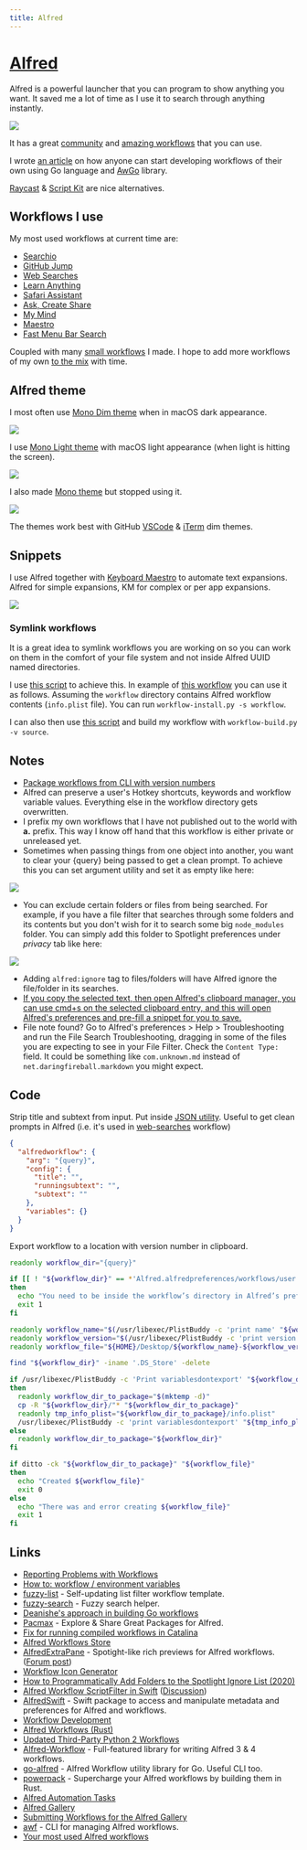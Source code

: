 ```yaml
---
title: Alfred
---
```


# [Alfred](https://www.alfredapp.com)

Alfred is a powerful launcher that you can program to show anything you want. It saved me a lot of time as I use it to search through anything instantly.

![](https://i.imgur.com/PtXa6By.png)

It has a great [community](http://www.alfredforum.com/) and [amazing workflows](https://github.com/learn-anything/alfred-workflows) that you can use.

I wrote [an article](https://medium.com/@nikitavoloboev/writing-alfred-workflows-in-go-2a44f62dc432) on how anyone can start developing workflows of their own using Go language and [AwGo](https://github.com/deanishe/awgo) library.

[Raycast](../../../tools/raycast.md) & [Script Kit](../scriptkit.md) are nice alternatives.

## Workflows I use

My most used workflows at current time are:

- [Searchio](https://github.com/deanishe/alfred-searchio)
- [GitHub Jump](https://github.com/nikitavoloboev/small-workflows#workflow-augmentations)
- [Web Searches](https://github.com/nikitavoloboev/alfred-web-searches)
- [Learn Anything](https://github.com/nikitavoloboev/alfred-learn-anything)
- [Safari Assistant](https://github.com/deanishe/alfred-safari-assistant)
- [Ask, Create Share](https://github.com/nikitavoloboev/alfred-ask-create-share)
- [My Mind](https://github.com/nikitavoloboev/alfred-my-mind)
- [Maestro](https://github.com/iansinnott/alfred-maestro)
- [Fast Menu Bar Search](https://github.com/ascandroli/menudump/releases/download/1.8.0/Menu.Bar.Search-v1_8.alfredworkflow)

Coupled with many [small workflows](https://github.com/nikitavoloboev/small-workflows) I made. I hope to add more workflows of my own [to the mix](https://github.com/learn-anything/alfred-workflows) with time.

## Alfred theme

I most often use [Mono Dim theme](https://www.alfredapp.com/extras/theme/jzs9j2Kqmu/) when in macOS dark appearance.

![](https://i.imgur.com/0EIwRT7.png)

I use [Mono Light theme](https://www.alfredapp.com/extras/theme/yyoqZV6XGS/) with macOS light appearance (when light is hitting the screen).

![](https://i.imgur.com/d5is1ao.png)

I also made [Mono theme](https://www.alfredapp.com/extras/theme/xzcLtcIIDe/) but stopped using it.

![](https://i.imgur.com/Y4oKBoT.png)

The themes work best with GitHub [VSCode](https://marketplace.visualstudio.com/items?itemName=GitHub.github-vscode-theme) & [iTerm](https://github.com/cdalvaro/github-vscode-theme-iterm) dim themes.

## Snippets

I use Alfred together with [Keyboard Maestro](../keyboard-maestro/keyboard-maestro.md) to automate text expansions. Alfred for simple expansions, KM for complex or per app expansions.

![](https://i.imgur.com/vWP4lkz.png)

### Symlink workflows

It is a great idea to symlink workflows you are working on so you can work on them in the comfort of your file system and not inside Alfred UUID named directories.

I use [this script](https://gist.github.com/deanishe/35faae3e7f89f629a94e) to achieve this. In example of [this workflow](https://github.com/nikitavoloboev/small-workflows/tree/master/folder-search) you can use it as follows. Assuming the `workflow` directory contains Alfred workflow contents (`info.plist` file). You can run `workflow-install.py -s workflow`.

I can also then use [this script](https://gist.github.com/deanishe/b16f018119ef3fe951af) and build my workflow with `workflow-build.py -v source`.

## Notes

- [Package workflows from CLI with version numbers](https://www.alfredforum.com/topic/10838-how-to-package-workflows-from-the-command-line/?tab=comments#comment-55677)
- Alfred can preserve a user's Hotkey shortcuts, keywords and workflow variable values. Everything else in the workflow directory gets overwritten.
- I prefix my own workflows that I have not published out to the world with **a.** prefix. This way I know off hand that this workflow is either private or unreleased yet.
- Sometimes when passing things from one object into another, you want to clear your {query} being passed to get a clean prompt. To achieve this you can set argument utility and set it as empty like here:

![](https://i.imgur.com/seduWW7.png)

- You can exclude certain folders or files from being searched. For example, if you have a file filter that searches through some folders and its contents but you don't wish for it to search some big `node_modules` folder. You can simply add this folder to Spotlight preferences under _privacy_ tab like here:

![](https://i.imgur.com/D0NP2s3.png)

- Adding `alfred:ignore` tag to files/folders will have Alfred ignore the file/folder in its searches.
- [If you copy the selected text, then open Alfred's clipboard manager, you can use cmd+s on the selected clipboard entry, and this will open Alfred's preferences and pre-fill a snippet for you to save.](https://www.alfredforum.com/topic/15852-how-to-save-selected-text-as-alfred-snippet/)
- File note found? Go to Alfred's preferences > Help > Troubleshooting and run the File Search Troubleshooting, dragging in some of the files you are expecting to see in your File Filter. Check the `Content Type:` field. It could be something like `com.unknown.md` instead of `net.daringfireball.markdown` you might expect.

## Code

Strip title and subtext from input. Put inside [JSON utility](https://www.alfredapp.com/help/workflows/utilities/json/). Useful to get clean prompts in Alfred (i.e. it's used in [web-searches](https://github.com/nikitavoloboev/alfred-web-searches) workflow)

```json
{
  "alfredworkflow": {
    "arg": "{query}",
    "config": {
      "title": "",
      "runningsubtext": "",
      "subtext": ""
    },
    "variables": {}
  }
}
```

Export workflow to a location with version number in clipboard.

```bash
readonly workflow_dir="{query}"

if [[ ! "${workflow_dir}" == *'Alfred.alfredpreferences/workflows/user.workflow.'* ]]
then
  echo "You need to be inside the workflow’s directory in Alfred’s preferences directory." >&2
  exit 1
fi

readonly workflow_name="$(/usr/libexec/PlistBuddy -c 'print name' "${workflow_dir}/info.plist")"
readonly workflow_version="$(/usr/libexec/PlistBuddy -c 'print version' "${workflow_dir}/info.plist")"
readonly workflow_file="${HOME}/Desktop/${workflow_name}-${workflow_version}.alfredworkflow"

find "${workflow_dir}" -iname '.DS_Store' -delete

if /usr/libexec/PlistBuddy -c 'Print variablesdontexport' "${workflow_dir}/info.plist" &> /dev/null
then
  readonly workflow_dir_to_package="$(mktemp -d)"
  cp -R "${workflow_dir}/"* "${workflow_dir_to_package}"
  readonly tmp_info_plist="${workflow_dir_to_package}/info.plist"
  /usr/libexec/PlistBuddy -c 'print variablesdontexport' "${tmp_info_plist}" | grep '    ' | sed -E 's/ {4}//' | xargs -I {} /usr/libexec/PlistBuddy -c "set variables:'{}' ''" "${tmp_info_plist}"
else
  readonly workflow_dir_to_package="${workflow_dir}"
fi

if ditto -ck "${workflow_dir_to_package}" "${workflow_file}"
then
  echo "Created ${workflow_file}"
  exit 0
else
  echo "There was and error creating ${workflow_file}"
  exit 1
fi
```

## Links

- [Reporting Problems with Workflows](https://www.alfredforum.com/topic/10224-reporting-problems-with-workflows/)
- [How to: workflow / environment variables](https://www.alfredforum.com/topic/9070-how-to-workflowenvironment-variables/?tab=comments#comment-45177)
- [fuzzy-list](https://github.com/derickfay/fuzzylist) - Self-updating list filter workflow template.
- [fuzzy-search](https://github.com/deanishe/alfred-fuzzy) - Fuzzy search helper.
- [Deanishe's approach in building Go workflows](https://github.com/deanishe/awgo/commit/5f0051950af39371385f2dfda96483eb1423e565#r29572675)
- [Pacmax](https://pacmax.org/) - Explore & Share Great Packages for Alfred.
- [Fix for running compiled workflows in Catalina](https://github.com/deanishe/alfred-sublime-text/issues/20#issuecomment-539578934)
- [Alfred Workflows Store](https://www.alfredworkflows.store/)
- [AlfredExtraPane](https://github.com/mr-pennyworth/alfred-extra-pane) - Spotight-like rich previews for Alfred workflows. ([Forum post](https://www.alfredforum.com/topic/16111-wip-poc-spotlight-like-rich-preview-pane-for-alfred-workflows/))
- [Workflow Icon Generator](https://icons.deanishe.net/)
- [How to Programmatically Add Folders to the Spotlight Ignore List (2020)](https://mattprice.me/2020/programmatically-modify-spotlight-ignore/)
- [Alfred Workflow ScriptFilter in Swift](https://github.com/godbout/AlfredWorkflowScriptFilter) ([Discussion](https://www.alfredforum.com/topic/16719-alfredworkflowscriptfilter-swift/))
- [AlfredSwift](https://github.com/mr-pennyworth/AlfredSwift) - Swift package to access and manipulate metadata and preferences for Alfred and workflows.
- [Workflow Development](https://intersect.rknight.me/macos/alfred/workflow-development/)
- [Alfred Workflows (Rust)](https://github.com/rust-playground/alfred-workflows-rs)
- [Updated Third-Party Python 2 Workflows](https://github.com/alfredapp/updated-third-party-python2-workflows)
- [Alfred-Workflow](https://github.com/NorthIsUp/alfred-workflow-py3) - Full-featured library for writing Alfred 3 & 4 workflows.
- [go-alfred](https://github.com/jason0x43/go-alfred) - Alfred Workflow utility library for Go. Useful CLI too.
- [powerpack](https://github.com/rossmacarthur/powerpack) - Supercharge your Alfred workflows by building them in Rust.
- [Alfred Automation Tasks](https://github.com/alfredapp/automation-tasks)
- [Alfred Gallery](https://alfred.app/)
- [Submitting Workflows for the Alfred Gallery](https://www.alfredforum.com/topic/19058-submitting-workflows-for-the-alfred-gallery/)
- [awf](https://github.com/mklement0/awf) - CLI for managing Alfred workflows.
- [Your most used Alfred workflows](https://www.alfredforum.com/topic/19974-your-most-used-workflows/#comment-103218)
